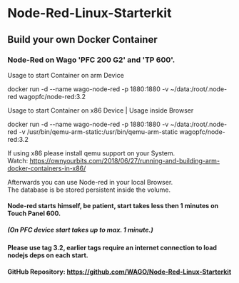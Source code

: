# Node-Red-Linux-Starterkit

## Build your own Docker Container
### Node-Red on Wago 'PFC 200 G2' and 'TP 600'.
 
Usage to start Container on arm Device

docker run -d --name wago-node-red -p 1880:1880 -v ~/data:/root/.node-red wagopfc/node-red:3.2


Usage to start Container on x86 Device  | Usage inside Browser

docker run -d --name wago-node-red -p 1880:1880 -v ~/data:/root/.node-red -v /usr/bin/qemu-arm-static:/usr/bin/qemu-arm-static wagopfc/node-red:3.2
   
If using x86 please install qemu support on your System.   
Watch: https://ownyourbits.com/2018/06/27/running-and-building-arm-docker-containers-in-x86/ 

   
Afterwards you can use Node-red in your local Browser.  
The database is be stored persistent inside the volume.
<h4>Node-red starts himself, be patient, start takes less then 1 minutes on Touch Panel 600. <h4>
<h5>(On PFC device start takes up to max. 1 minute.)  <h5/>
  
<h4>Please use tag 3.2, earlier tags require an internet connection  to load nodejs deps on each start.<h4/>

GitHub Repository:
https://github.com/WAGO/Node-Red-Linux-Starterkit
